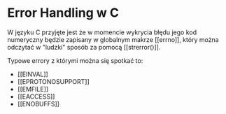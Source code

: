 # Error Handling w C
W języku C przyjęte jest że w momencie wykrycia błędu jego kod numeryczny będzie zapisany w globalnym makrze [[errno]], który można odczytać w "ludzki" sposób za pomocą [[strerror()]].

Typowe errory z którymi można się spotkać to:
- [[EINVAL]]
- [[EPROTONOSUPPORT]] 
- [[EMFILE]] 
- [[EACCESS]] 
- [[ENOBUFFS]]

